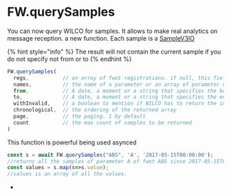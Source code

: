# FW.querySamples



You can now query WILCO for samples. It allows to make real analytics on message reception. a new function. Each sample is a [SampleV3IO](https://github.com/flightwatching/wilco-api/blob/master/java/com/fw/wilco/api/SampleV3IO.java)

{% hint style="info" %}
The result will not contain the current sample if you do not specify not from or to
{% endhint %}

```javascript
FW.querySamples(
  regs,           // an array of fwot registrations. if null, this field is replaced by the event's fwot.
  names,          // the name of a parameter or an array of parameter names
  from,           // A date, a moment or a string that specifies the begin time window of the request. can be null
  to,             // A date, a moment or a string that specifies the end time window of the request. if null or not passed, the date of the event is considered
  withInvalid,    // a boolean to mention if WILCO has to return the invalid data. null or no parameter means that it should not
  chronological,  // the ordering of the returned array
  page,           // the paging. 1 by default
  count           // the max count of samples to be returned
)
```

This function is powerful being used asynced

```javascript
const s = await FW.querySamples("ABS", 'A', '2017-05-15T00:00:00');
//returns all the samples of parameter A of fwot ABS since 2017-05-15T00:00:00, up to the event's date
const values = s.map(s=>s.value);
//values is an array of all the values.
```

* 
